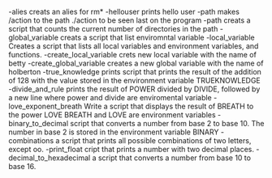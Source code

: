 -alies creats an alies for rm*
-hellouser prints hello user
-path makes /action to the path ./action to be seen last on the program
-path creats a script that counts the current number of directories in the path
-global_variable creats a script that list enviromntal variable
-local_variable Creates a script that lists all local variables and environment variables, and functions.
-create_local_variable crets new local variable with the name of betty
-create_global_variable creates a new global variable with the name of holberton
-true_knowledge prints script that prints the result of the addition of 128 with the value stored in the environment variable TRUEKNOWLEDGE
-divide_and_rule prints the result of POWER divided by DIVIDE, followed by a new line where power and divide are enviromental variable
-love_exponent_breath Write a script that displays the result of BREATH to the power LOVE BREATH and LOVE are environment variables
-binary_to_decimal script that converts a number from base 2 to base 10. The number in base 2 is stored in the environment variable BINARY
-combinations a script that prints all possible combinations of two letters, except oo.
-print_float cript that prints a number with two decimal places.
-decimal_to_hexadecimal a script that converts a number from base 10 to base 16.

